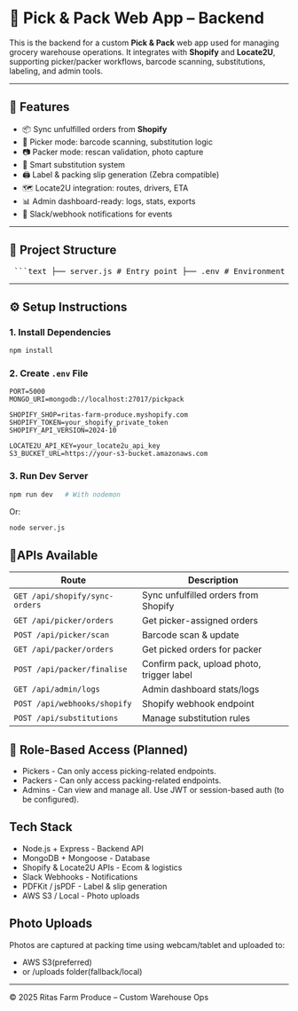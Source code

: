 # 🧺 Pick & Pack Web App – Backend

This is the backend for a custom **Pick & Pack** web app used for managing grocery warehouse operations. It integrates with **Shopify** and **Locate2U**, supporting picker/packer workflows, barcode scanning, substitutions, labeling, and admin tools.

---

## 🚀 Features

- 📦 Sync unfulfilled orders from **Shopify**
- 🧍 Picker mode: barcode scanning, substitution logic
- 📷 Packer mode: rescan validation, photo capture
- 🔁 Smart substitution system
- 🖨️ Label & packing slip generation (Zebra compatible)
- 🗺️ Locate2U integration: routes, drivers, ETA
- 📊 Admin dashboard-ready: logs, stats, exports
- 🔔 Slack/webhook notifications for events

---

## 🧱 Project Structure
<pre lang="text"> ```text ├── server.js # Entry point ├── .env # Environment variables ├── package.json # Dependencies & scripts └── src/ ├── app.js # Express app config ├── config/ # Config (Mongo, Shopify, etc.) ├── models/ # Mongoose schemas (Order, User, etc.) ├── routes/ # Express routes by feature ├── controllers/ # Route logic ├── services/ # External API logic (Shopify, Locate2U, Slack) ├── middleware/ # Auth, error handling └── utils/ # Helpers (PDF, barcode validation) ``` </pre>

---

## ⚙️ Setup Instructions

### 1. Install Dependencies

```bash
npm install
```

### 2. Create ```.env``` File
```
PORT=5000
MONGO_URI=mongodb://localhost:27017/pickpack

SHOPIFY_SHOP=ritas-farm-produce.myshopify.com
SHOPIFY_TOKEN=your_shopify_private_token
SHOPIFY_API_VERSION=2024-10

LOCATE2U_API_KEY=your_locate2u_api_key
S3_BUCKET_URL=https://your-s3-bucket.amazonaws.com
```

### 3. Run Dev Server
```bash
npm run dev   # With nodemon
```
Or:
```bash
node server.js
```

## 🔌APIs Available
| Route                       | Description                            |
|----------------------------|----------------------------------------|
| `GET /api/shopify/sync-orders` | Sync unfulfilled orders from Shopify    |
| `GET /api/picker/orders`       | Get picker-assigned orders              |
| `POST /api/picker/scan`        | Barcode scan & update                   |
| `GET /api/packer/orders`       | Get picked orders for packer            |
| `POST /api/packer/finalise`    | Confirm pack, upload photo, trigger label |
| `GET /api/admin/logs`          | Admin dashboard stats/logs              |
| `POST /api/webhooks/shopify`   | Shopify webhook endpoint                |
| `POST /api/substitutions`      | Manage substitution rules               |

## 🔐 Role-Based Access (Planned)
- Pickers - Can only access picking-related endpoints.
- Packers - Can only access packing-related endpoints.
- Admins - Can view and manage all.
Use JWT or session-based auth (to be configured).

## Tech Stack
- Node.js + Express - Backend API
- MongoDB + Mongoose - Database
- Shopify & Locate2U APIs - Ecom & logistics
- Slack Webhooks - Notifications
- PDFKit / jsPDF - Label & slip generation
- AWS S3 / Local - Photo uploads

## Photo Uploads
Photos are captured at packing time using webcam/tablet and uploaded to:
- AWS S3(preferred)
- or /uploads folder(fallback/local)

---
© 2025 Ritas Farm Produce – Custom Warehouse Ops